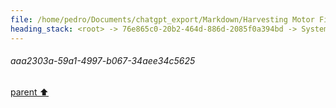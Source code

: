 ```yaml
---
file: /home/pedro/Documents/chatgpt_export/Markdown/Harvesting Motor Fields for Microcontrollers.md
heading_stack: <root> -> 76e865c0-20b2-464d-886d-2085f0a394bd -> System -> 90cbfd0a-d946-4ade-9b8d-760c81eb5f21 -> System -> aaa2c2b8-2ffe-4e97-8e29-722e0f25c925 -> User -> 487b9167-01f8-4206-97d9-f9ade30c87a5 -> Assistant -> aaa2303a-59a1-4997-b067-34aee34c5625
---
```

###### aaa2303a-59a1-4997-b067-34aee34c5625
[parent ⬆️](#487b9167-01f8-4206-97d9-f9ade30c87a5)
